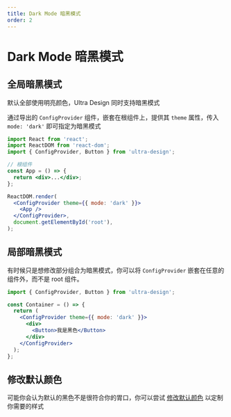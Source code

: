 ```yaml
---
title: Dark Mode 暗黑模式
order: 2
---
```


# Dark Mode 暗黑模式

## 全局暗黑模式

默认全部使用明亮颜色，Ultra Design 同时支持暗黑模式

通过导出的 `ConfigProvider` 组件，嵌套在根组件上，提供其 `theme` 属性，传入 `mode: 'dark'` 即可指定为暗黑模式

```jsx | pure
import React from 'react';
import ReactDOM from 'react-dom';
import { ConfigProvider, Button } from 'ultra-design';

// 根组件
const App = () => {
  return <div>...</div>;
};

ReactDOM.render(
  <ConfigProvider theme={{ mode: 'dark' }}>
    <App />
  </ConfigProvider>,
  document.getElementById('root'),
);
```

## 局部暗黑模式

有时候只是想修改部分组合为暗黑模式，你可以将 `ConfigProvider` 嵌套在任意的组件外，而不是 root 组件。

```jsx | pure
import { ConfigProvider, Button } from 'ultra-design';

const Container = () => {
  return (
    <ConfigProvider theme={{ mode: 'dark' }}>
      <div>
        <Button>我是黑色</Button>
      </div>
    </ConfigProvider>
  );
};
```

## 修改默认颜色

可能你会认为默认的黑色不是很符合你的胃口，你可以尝试 [修改默认颜色](./customize-theme.md) 以定制你需要的样式

